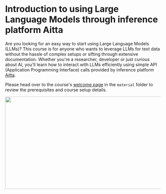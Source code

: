 # Introduction to using Large Language Models through inference platform Aitta

Are you looking for an easy way to start using Large Language Models (LLMs)? This course is for anyone who wants to leverage LLMs for text data without the hassle of complex setups or sifting through extensive documentation. Whether you're a researcher, developer or just curious about AI, you'll learn how to interact with LLMs efficiently using simple API (Application Programming Interface) calls provided by inference platform [Aitta](https://staging-aitta.2.rahtiapp.fi/).

Please head over to the course's [welcome page](./material/00_welcome.ipynb) in the `material` folder to review the prerequisites and course setup details.


<img src="./material/images/puhti-csc.jpg" width="600" height="300">